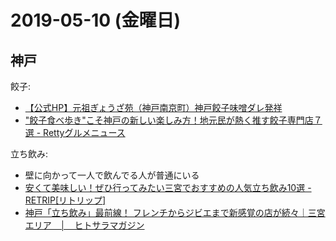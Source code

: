 # 2019-05-10 (金曜日)

## 神戸

餃子:

- [【公式HP】元祖ぎょうざ苑（神戸南京町）神戸餃子味噌ダレ発祥](https://www.ganso-gyozaen.co.jp/)
- ["餃子食べ歩き"こそ神戸の新しい楽しみ方！地元民が熱く推す餃子専門店７選 - Rettyグルメニュース](https://retty.news/35296/)

立ち飲み:

- 壁に向かって一人で飲んでる人が普通にいる
- [安くて美味しい！ぜひ行ってみたい三宮でおすすめの人気立ち飲み10選 - RETRIP[リトリップ]](https://retrip.jp/articles/11500/)
- [神戸「立ち飲み」最前線！ フレンチからジビエまで新感覚の店が続々｜三宮エリア　│　ヒトサラマガジン](https://magazine.hitosara.com/article/1567/)
